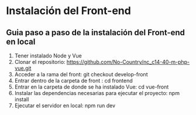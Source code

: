 # Instalación del Front-end

## Guia paso a paso de la instalación del Front-end en local
1. Tener instalado Node y Vue
2. Clonar el repositorio: https://github.com/No-Country/nc_c14-40-m-php-vue.git
3. Acceder a la rama del front: git checkout develop-front
4. Entrar dentro de la carpeta de front : cd frontend
5. Entrar en la carpeta de donde se ha instalado Vue: cd vue-front
6. Instalar las dependencias necesarias para ejecutar el proyecto: npm install
7. Ejecutar el servidor en local: npm run dev
